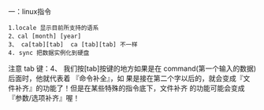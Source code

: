 一：linux指令

```shell
1.locale 显示目前所支持的语系
2、cal [month] [year]  
3、 ca[tab][tab]  ca [tab][tab] 不一样
4. sync 把数据实例化到硬盘
```

注意  tab 键：4、 我们按[tab]按键的地方如果是在 command(第一个输入的数据)后面时，他就代表着 『命令补全』，如
果是接在第二个字以后的，就会变成『文件补齐』的功能了！但是在某些特殊的指令底下，文件补齐
的功能可能会变成『参数/选项补齐』喔！ 
